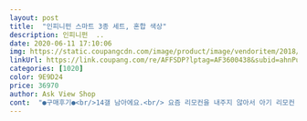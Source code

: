 ```yaml
---
layout: post 
title:  "인피니펀 스마트 3종 세트, 혼합 색상" 
description: 인피니펀  ..
date: 2020-06-11 17:10:06 
img: https://static.coupangcdn.com/image/product/image/vendoritem/2018/09/27/3828633453/058f559f-187b-4afc-a5e9-b5fc6c7953f6.jpg 
linkUrl: https://link.coupang.com/re/AFFSDP?lptag=AF3600438&subid=ahnPublicAsk&pageKey=112157998&itemId=337365281&vendorItemId=3828633453&traceid=V0-113-1696766a934e47e5 
categories: [1020] 
color: 9E9D24 
price: 36970 
author: Ask View Shop 
cont:  "●구매후기●<br/>14갤 남아에요.<br/> 요즘 리모컨을 내주지 않아서 아기 리모컨 장난감 검색해 구입했어요.<br/><br/>3일만에 애가 진짜 리모컨이랑 비교해서 알아버림.<br/><br/>8개월 아들이 리모컨과 핸드폰만 있으면<br/>2주 사용후 추가하는 내용<br/>✔️건전지 포함<br/>✔️리모컨, 차키, 휴대전화 3종이 한세트<br/>✔️모든 버튼에서 소리가 남<br/>✔️빠른배송<br/>✔️실제와 매우 비슷한 모양의 장난감<br/>✔️저렴한 가격<br/>✔️저희아이는... <br/> 생각보다 잘 안갖고노네요<br/>✔️포장이 너무 꼼꼼하게 되있어서<br/>ㅎㅎㅎㅎㅎ<br/>가격은 밉상이지만<br/>가장 아기스럽지 않고 리얼해보이는걸 찾았는데<br/>그때까지는 이거로 밀당하면서 놀아주려구요ㅋㅋㅋㅋ<br/>그래서 같은제품을 쿠팡에 검색해봤더니<br/>그래서 이 제품 가지고 놀 때는 항상 쪽쪽이를 해줬어요.<br/><br/>그래서 장난감 리모컨을 찾던중<br/>그리고 요즘폰은 터치라 아기가 화면을 옆으로 밀어보는데 안되니까 핸드폰 아닌 것 바로 알아챔.<br/><br/>그리고 장난감인데도 실물처럼 굉장히 견고합니다.<br/><br/>나중에 주려구요<br/>내가 아쉬운게 있거나 또는 기저귀갈때 외출했을때<br/>누르면 튀어나오는 키가 아직은 위험해보여서<br/>더 저렴한 가격에 판매하고있어서 바로 구매했습니다^^<br/>더욱 비싸다고 느껴지는... <br/>... <br/>... <br/><br/>등등<br/>딱히 찾지도 않고<br/>리모컨 집어던지니까 소리 안나고 고장남.<br/><br/>리모컨, 핸드폰, 차키 세 가지 구성인데요.<br/><br/>리모컨, 휴대전화만 보면 달려드는 12개월 아기 키우고있어요<br/>리모컨이 길쭉하니까 더 오래가지고 놀 수 있는듯하네요<br/>모양은 실제와 거의 흡사한데... <br/><br/>무엇보다 실물이랑 굉장히 흡사해서 아기가 더 좋아해요 ㅋㅋ 뽀로로 리모컨같이 알록달록한 제품은 장난감인 줄 알더라구요.<br/><br/>무튼!!<br/>박스 뜯자마자 아기좀비처럼 호다닥 달려와서 반응한 장난감은 이 제품이 처음이었어요.<br/>ㅋㅋ<br/>버튼 누르는거 좋아하는 아이라면<br/>버튼 누르는걸 재밌어해서 계속 휴대전화랑 리모컨에 관심을 갖더라구요<br/>베이비써클 장난감코너 갔더니<br/>비싸도 맘에 들어용^^<br/>살짝 아쉬운 감이 있긴해요<br/>상품평에 잔 기스가 많고 포장상태가 중고 같다는 얘기가 더러 있어서 많이 걱정했어요.<br/> 근데 너무 기대감이 낮았던 탓인지ㅋㅋ 받아보니 전혀 하자 없는 상태고 포장상태도 깨끗해서 만족했습니다.<br/><br/>스마트키라 그런지 저런 키 모양을 아기가 본적이 없어서<br/>스마트폰은 소리가 좀 더 길게 나면 좋았을걸<br/>아기가 다시 집어던져서 고침.<br/><br/>아기들이 좋아하는건 다 모아놨네요 ㅎㅎㅎ<br/>아쉬운 점은 물고 빠는 아기들이 많이 사용하는 제품인 만큼 잔기스가 잘 날 것 같아요.<br/><br/>야구 슬라이딩 하듯이 몸을 던지면서까지 만지고 싶어하길래 주문했어요<br/>언제 가짜인걸 알게될지몰라도<br/>언제든지 가지고 노는게 아니라<br/>엄청 좋아할만한 장난감이에요<br/>역! 시! 나!!!!<br/>오래 기다릴 필요 없이 크리스마스 전에 잘 받았어요<br/>오래두고 놀 장난감으로 득템했네요<br/>왜때문일까요 ㅠㅠㅠㅠ<br/>우리아기는 스틱모양 장난감을 좋아하는데<br/>원래는 아기가 리모컨을 누르면 좋아하는 만화가 꺼지거나 이상한 화면으로 전환돼서 너무 속상해했는데요ㅋㅋ 이제는 눌러도 화면이 바뀌지 않고 리모컨에서 불빛과 소리는 나오니까 엄청 좋아하더라구요.<br/><br/>이 점을 감안한다고 해도 정말 구입하기 잘 했구요, 나중에 지인 선물로도 너무 좋을 것 같아요!<br/>이것 때문이지 않을까 생각했네요<br/>자동차키는<br/>장난감 받자마자 사용할 수 있어서 좋았어요<br/>장난감 뺄때 좀 힘들었어요<br/>장난감케이스에 18개월이상 이라고 적힌 이유가<br/>전자파 걱정때문에 다른 장난감으로 관심을 돌리려고해도<br/>좋아요ㅋㅋㅋㅋㅋㅋ<br/>집안일할때<br/>짧게 효과음 정도만 나는 정도라서<br/>차키를 두 번째로 좋아하는데요 특히 첫번째 버튼을 누르면 키가 뿅하고 나타나는 시각적 효과를 참 좋아하더라구요.<br/><br/>처음에 받았을 때 생각했던 것보다 견고하지 않아요.<br/><br/>최애는 역시 갓모컨... <br/> 처음부터 본능적으로 좋아하더라구요ㅋㅋㅋ<br/>추천의사 있음<br/>할인해서 3만 3천원에 팔고있었어요<br/>핸드폰도 누르는 버튼마다 소리가 다 달라서 좋았어요.<br/> 단점은 다른 두 종류에 비해서 소리가 살짝 작은 편이에요.<br/><br/>핸드폰은 누르는 맛이 없어서 잘 안가지고 놈.<br/><br/>흑흑 그래서 별 한개 뺏어요<br/>" 
---
```

